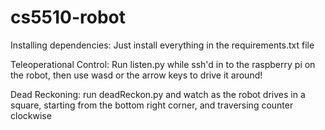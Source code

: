 # cs5510-robot

Installing dependencies:
Just install everything in the requirements.txt file

Teleoperational Control:
Run listen.py while ssh'd in to the raspberry pi on the robot, then use wasd or the arrow keys to drive it around!

Dead Reckoning:
run deadReckon.py and watch as the robot drives in a square, starting from the bottom right corner, and traversing counter clockwise